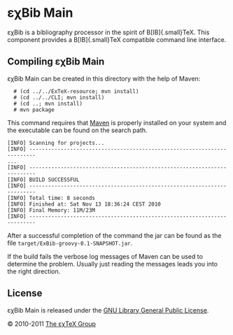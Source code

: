 

εχBib Main
==========

εχBib is a bibliography processor in the spirit of
B[IB]{.small}TeX. This component provides a
B[IB]{.small}TeX compatible command line interface.

Compiling εχBib Main
--------------------

εχBib Main can be created in this directory with the help of Maven:

      # (cd ../../ExTeX-resource; mvn install)
      # (cd ../../CLI; mvn install)
      # (cd ..; mvn install)
      # mvn package

This command requires that [Maven](http://maven.apache.org) is properly
installed on your system and the executable can be found on the search
path.

``` {.output}
[INFO] Scanning for projects...
[INFO] ------------------------------------------------------------------------
...
[INFO] ------------------------------------------------------------------------
[INFO] BUILD SUCCESSFUL
[INFO] ------------------------------------------------------------------------
[INFO] Total time: 8 seconds
[INFO] Finished at: Sat Nov 13 18:36:24 CEST 2010
[INFO] Final Memory: 11M/23M
[INFO] ------------------------------------------------------------------------
```

After a successful completion of the command the jar can be found as the
file `target/ExBib-groovy-0.1-SNAPSHOT.jar`.

If the build fails the verbose log messages of Maven can be used to
determine the problem. Usually just reading the messages leads you into
the right direction.

License
-------

εχBib Main is released under the [GNU Library General Public
License](LICENSE.md).

© 2010-2011 [The εχTeX Group](mailto:extex@dante.de)
